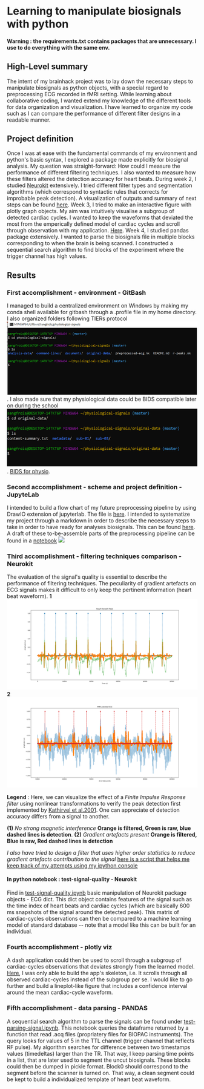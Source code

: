 # Learning to manipulate biosignals with python
#### Warning : the requirements.txt contains packages that are unnecessary. I use to do everything with the same env. 

## High-Level summary
The intent of my brainhack project was to lay down the necessary steps to manipulate biosignals as python objects, with a special regard to preprocessing ECG recorded in fMRI setting. While learning about collaborative coding, I wanted extend my knowledge of the different tools for data organization and visualization. I have learned to organize my code such as I can compare the performance of different filter designs in a readable manner.

## Project definition
Once I was at ease with the fundamental commands of my environment and python's basic syntax, I explored a package made explicitly for biosignal analysis. My question was straight-forward: How could I measure the performance of different filtering techniques. I also wanted to measure how these filters altered the detection accuracy for heart beats. During week 2, I studied [Neurokit](https://neurokit.readthedocs.io/en/latest/) extensively. I tried different filter types and segmentation algorithms (which correspond to syntactic rules that corrects for improbable peak detection). A visualization of outputs and summary of next steps can be found [here](sripts/test-signal-quality.ipynb). Week 3, I tried to make an interactive figure with plotly graph objects. My aim was intuitively visualise a subgroup of detected cardiac cycles. I wanted to keep the waveforms that deviated the most from the emperically defined model of cardiac cycles and scroll through observation with my application. [Here](scripts/plotly-dash-visualisation.ipynb). Week 4, I studied pandas package extensively. I wanted to parse the biosignals file in multiple blocks corresponding to when the brain is being scanned. I constructed a sequential search algorithm to find blocks of the experiment where the trigger channel has high values.

## Results

### First accomplishment - environment - GitBash 
I managed to build a centralized environment on Windows by making my conda shell available for gitbash through a .profile file in my home directory. I also organized folders following TIERs protocol ![](illustration/TIER.png). I also made sure that my physiological data could be BIDS compatible later on during the school ![](illustration/BIDS.png). [BIDS for physio](https://bids-specification.readthedocs.io/en/stable/04-modality-specific-files/06-physiological-and-other-continuous-recordings.html). 

### Second accomplishment - scheme and project definition - JupyteLab
I intended to build a flow chart of my future preprocessing pipeline by using DrawIO extension of jupyterlab. The file is [here](scripts/untitled.dio). I intended to systematize my project through a markdown in order to describe the necessary steps to take in order to have ready for analyses biosignals. This can be found [here](project-scheme.md). A draft of these to-be-assemble parts of the preprocessing pipeline can be found in a [notebook](scripts/biosignal-pipeline.ipynb)
![](preproc-flow-chart.png)

### Third accomplishment - filtering techniques comparison - Neurokit
The evaluation of the signal's quality is essential to describe the performance of filtering techniques. The peculiarity of gradient artefacts on ECG signals makes it difficult to only keep the pertinent information (heart beat waveform). **1** ![1](illustration/clean_signal_superposition.png) **2** ![2](illustration/fmri-polluted-signal_superposition.png)

**Legend** : Here, we can visualize the effect of a *Finite Impulse Response filter* using nonlinear transformations to verify the peak detection first implemented by [Kathirvel et al.2001](http://link.springer.com/article/10.1007/s13239-011-0065-3/fulltext.html). One can appreciate of detection accuracy differs from a signal to another.

**(1)** _No strong magnetic interference_ **Orange is filtered, Green is raw, blue dashed lines is detection**.
**(2)** _Gradient artefacts present_ **Orange is filtered, Blue is raw, Red dashed lines is detection**

_I also have tried to design a filter that uses higher order statistics to reduce gradient artefacts contribution to the signal_ [here is a script that helps me keep track of my attempts using my ipython console](scripts/test-for-filterDesign.py)

#### In python notebook : test-signal-quality - Neurokit
Find in [test-signal-quality.ipynb](scripts/test-signal-quality.ipynb) basic manipulation of Neurokit package objects - ECG dict. This dict object contains features of the signal such as the time index of heart beats and cardiac cycles (which are basically 600 ms snapshots of the signal around the detected peak). This matrix of cardiac-cycles observations can then be compared to a machine learning model of standard database -- note that a model like this can be built for an individual. 

### Fourth accomplishment - plotly viz
A dash application could then be used to scroll through a subgroup of cardiac-cycles observations that deviates strongly from the learned model. [Here](scripts/dash-plotly-visualisation.ipynb), I was only able to build the app's skeleton, i.e. It scrolls through all observed cardiac-cycles instead of the subgroup per se. I would like to go further and build a lineplot-like figure that includes a confidence interval around the mean cardiac-cycle waveform.

### Fifth accomplishment - data parsing - PANDAS
A sequential search algorithm to parse the signals can be found under [test-parsing-signal.ipynb](scripts/test-parsing-signal.ipynb). This notebook queries the dataframe returned by a function that read .acq files (propriatery files for BIOPAC instruments). The query looks for values of 5 in the TTL channel (trigger channel that reflects RF pulse). My algorithm searches for difference between two timestamps values (timedeltas) larger than the TR. That way, I keep parsing time points in a list, that are later used to segment the uncut biosignals. These blocks could then be dumped in pickle format. Block0 should correspond to the segment before the scanner is turned on. That way, a clean segment could be kept to build a individualized template of heart beat waveform.
